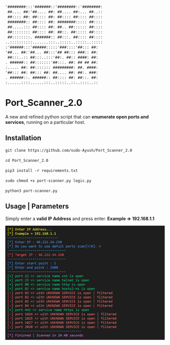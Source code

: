 ```
'########:::'#######::'########::'########:
 ##.... ##:'##.... ##: ##.... ##:... ##..::
 ##:::: ##: ##:::: ##: ##:::: ##:::: ##::::
 ########:: ##:::: ##: ########::::: ##::::
 ##.....::: ##:::: ##: ##.. ##:::::: ##::::
 ##:::::::: ##:::: ##: ##::. ##::::: ##::::
 ##::::::::. #######:: ##:::. ##:::: ##::::
..::::::::::.......:::..:::::..:::::..:::::
:'######:::'######:::::'###::::'##::: ##:  
'##... ##:'##... ##:::'## ##::: ###:: ##:  
 ##:::..:: ##:::..:::'##:. ##:: ####: ##:  
. ######:: ##:::::::'##:::. ##: ## ## ##:  
:..... ##: ##::::::: #########: ##. ####:  
'##::: ##: ##::: ##: ##.... ##: ##:. ###:  
. ######::. ######:: ##:::: ##: ##::. ##:  
:......::::......:::..:::::..::..::::..::
```
# Port_Scanner_2.0
A new and refined python script that can **enumerate open ports and services**, running on a particular host.

## Installation
```
git clone https://github.com/sudo-Ayush/Port_Scanner_2.0

cd Port_Scanner_2.0

pip3 install -r requirements.txt

sudo chmod +x port-scanner.py logic.py

python3 port-scanner.py
```

## Usage | Parameters

Simply enter a **valid IP Address** and press enter.
**Example => 192.168.1.1**


![POC](https://raw.githubusercontent.com/sudo-Ayush/Port_Scanner_2.0/main/image.PNG)
